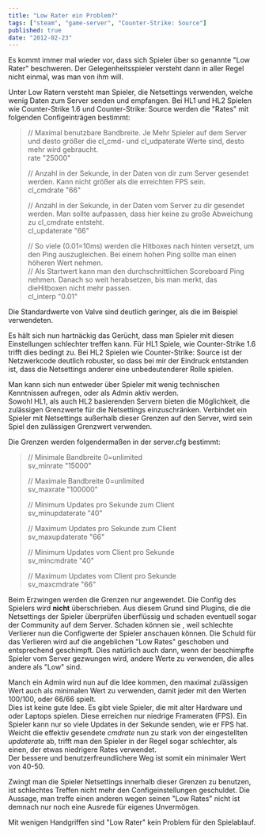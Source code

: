 ```yaml
---
title: "Low Rater ein Problem?"
tags: ["steam", "game-server", "Counter-Strike: Source"]
published: true
date: "2012-02-23"
---
```


Es kommt immer mal wieder vor, dass sich Spieler über so genannte "Low Rater" beschweren. Der Gelegenheitsspieler versteht dann in aller Regel nicht einmal, was man von ihm will.

Unter Low Ratern versteht man Spieler, die Netsettings verwenden, welche wenig Daten zum Server senden und empfangen. Bei HL1 und HL2 Spielen wie Counter-Strike 1.6 und Counter-Strike: Source werden die "Rates" mit folgenden Configeinträgen bestimmt:

> // Maximal benutzbare Bandbreite. Je Mehr Spieler auf dem Server und desto größer die cl_cmd- und cl_udpaterate Werte sind, desto mehr wird gebraucht.  
> rate "25000"
> 
> // Anzahl in der Sekunde, in der Daten von dir zum Server gesendet werden. Kann nicht größer als die erreichten FPS sein.  
> cl_cmdrate "66"
> 
> // Anzahl in der Sekunde, in der Daten vom Server zu dir gesendet werden. Man sollte aufpassen, dass hier keine zu große Abweichung zu cl_cmdrate entsteht.  
> cl_updaterate "66"
> 
> // So viele (0.01=10ms) werden die Hitboxes nach hinten versetzt, um den Ping auszugleichen. Bei einem hohen Ping sollte man einen höheren Wert nehmen.  
> // Als Startwert kann man den durchschnittlichen Scoreboard Ping nehmen. Danach so weit herabsetzen, bis man merkt, das dieHitboxen nicht mehr passen.  
> cl_interp "0.01"

Die Standardwerte von Valve sind deutlich geringer, als die im Beispiel verwendeten.

Es hält sich nun hartnäckig das Gerücht, dass man Spieler mit diesen Einstellungen schlechter treffen kann. Für HL1 Spiele, wie Counter-Strike 1.6 trifft dies bedingt zu. Bei HL2 Spielen wie Counter-Strike: Source ist der Netzwerkcode deutlich robuster, so dass bei mir der Eindruck entstanden ist, dass die Netsettings anderer eine unbedeutenderer Rolle spielen.

Man kann sich nun entweder über Spieler mit wenig technischen Kenntnissen aufregen, oder als Admin aktiv werden.  
Sowohl HL1, als auch HL2 basierenden Servern bieten die Möglichkeit, die zulässigen Grenzwerte für die Netsettings einzuschränken. Verbindet ein Spieler mit Netsettings außerhalb dieser Grenzen auf den Server, wird sein Spiel den zulässigen Grenzwert verwenden.

Die Grenzen werden folgendermaßen in der server.cfg bestimmt:

> // Minimale Bandbreite 0=unlimited  
> sv_minrate "15000"
> 
> // Maximale Bandbreite 0=unlimited  
> sv_maxrate "100000"
> 
> // Minimum Updates pro Sekunde zum Client  
> sv_minupdaterate "40"
> 
> // Maximum Updates pro Sekunde zum Client  
> sv_maxupdaterate "66"
> 
> // Minimum Updates vom Client pro Sekunde  
> sv_mincmdrate "40"
> 
> // Maximum Updates vom Client pro Sekunde  
> sv_maxcmdrate "66"

Beim Erzwingen werden die Grenzen nur angewendet. Die Config des Spielers wird **nicht** überschrieben. Aus diesem Grund sind Plugins, die die Netsettings der Spieler überprüfen überflüssig und schaden eventuell sogar der Community auf dem Server. Schaden können sie , weil schlechte Verlierer nun die Configwerte der Spieler anschauen können. Die Schuld für das Verlieren wird auf die angeblichen "Low Rates" geschoben und entsprechend geschimpft. Dies natürlich auch dann, wenn der beschimpfte Spieler vom Server gezwungen wird, andere Werte zu verwenden, die alles andere als "Low" sind.

Manch ein Admin wird nun auf die Idee kommen, den maximal zulässigen Wert auch als minimalen Wert zu verwenden, damit jeder mit den Werten 100/100, oder 66/66 spielt.  
Dies ist keine gute Idee. Es gibt viele Spieler, die mit alter Hardware und oder Laptops spielen. Diese erreichen nur niedrige Frameraten (FPS). Ein Spieler kann nur so viele Updates in der Sekunde senden, wie er FPS hat. Weicht die effektiv gesendete *cmdrate* nun zu stark von der eingestellten *updaterate* ab, trifft man den Spieler in der Regel sogar schlechter, als einen, der etwas niedrigere Rates verwendet.  
Der bessere und benutzerfreundlichere Weg ist somit ein minimaler Wert von 40-50.

Zwingt man die Spieler Netsettings innerhalb dieser Grenzen zu benutzen, ist schlechtes Treffen nicht mehr den Configeinstellungen geschuldet. Die Aussage, man treffe einen anderen wegen seinen "Low Rates" nicht ist demnach nur noch eine Ausrede für eigenes Unvermögen.

Mit wenigen Handgriffen sind "Low Rater" kein Problem für den Spielablauf.

